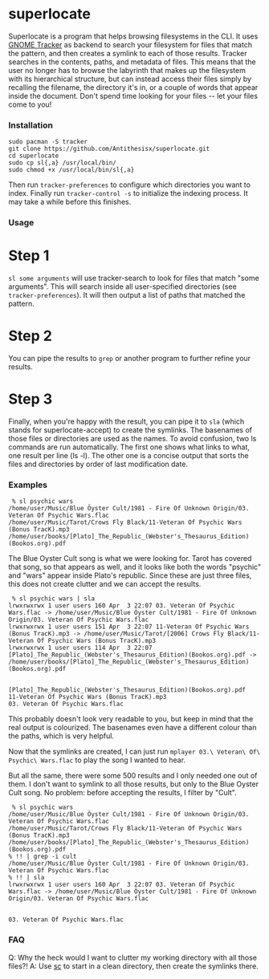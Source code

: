 superlocate
===========

Superlocate is a program that helps browsing filesystems in the CLI. It uses [GNOME Tracker](https://wiki.gnome.org/Projects/Tracker) as backend to search your filesystem for files that match the pattern, and then creates a symlink to each of those results. Tracker searches in the contents, paths, and metadata of files. This means that the user no longer has to browse the labyrinth that makes up the filesystem with its hierarchical structure, but can instead access their files simply by recalling the filename, the directory it's in, or a couple of words that appear inside the document. Don't spend time looking for your files -- let your files come to you!

### Installation
```
sudo pacman -S tracker
git clone https://github.com/Antithesisx/superlocate.git
cd superlocate
sudo cp sl{,a} /usr/local/bin/
sudo chmod +x /usr/local/bin/sl{,a}
```

Then run `tracker-preferences` to configure which directories you want to index. Finally run `tracker-control -s` to initialize the indexing process. It may take a while before this finishes.

### Usage
# Step 1
`sl some arguments` will use tracker-search to look for files that match "some arguments". This will search inside all user-specified directories (see `tracker-preferences`). It will then output a list of paths that matched the pattern.

# Step 2
You can pipe the results to `grep` or another program to further refine your results.

# Step 3
Finally, when you're happy with the result, you can pipe it to `sla` (which stands for superlocate-accept) to create the symlinks. The basenames of those files or directories are used as the names. To avoid confusion, two ls commands are run automatically. The first one shows what links to what, one result per line (ls -l). The other one is a concise output that sorts the files and directories by order of last modification date.

### Examples
```
 % sl psychic wars
/home/user/Music/Blue Öyster Cult/1981 - Fire Of Unknown Origin/03. Veteran Of Psychic Wars.flac
/home/user/Music/Tarot/Crows Fly Black/11-Veteran Of Psychic Wars (Bonus TracK).mp3
/home/user/books/[Plato]_The_Republic_(Webster's_Thesaurus_Edition)(Bookos.org).pdf
```

The Blue Oyster Cult song is what we were looking for. Tarot has covered that song, so that appears as well, and it looks like both the words "psychic" and "wars" appear inside Plato's republic. Since these are just three files, this does not create clutter and we can accept the results.

```
 % sl psychic wars | sla
lrwxrwxrwx 1 user users 160 Apr  3 22:07 03. Veteran Of Psychic Wars.flac -> /home/user/Music/Blue Öyster Cult/1981 - Fire Of Unknown Origin/03. Veteran Of Psychic Wars.flac
lrwxrwxrwx 1 user users 151 Apr  3 22:07 11-Veteran Of Psychic Wars (Bonus TracK).mp3 -> /home/user/Music/Tarot/[2006] Crows Fly Black/11-Veteran Of Psychic Wars (Bonus TracK).mp3
lrwxrwxrwx 1 user users 114 Apr  3 22:07 [Plato]_The_Republic_(Webster's_Thesaurus_Edition)(Bookos.org).pdf -> /home/user/books/[Plato]_The_Republic_(Webster's_Thesaurus_Edition)(Bookos.org).pdf


[Plato]_The_Republic_(Webster's_Thesaurus_Edition)(Bookos.org).pdf  11-Veteran Of Psychic Wars (Bonus TracK).mp3
03. Veteran Of Psychic Wars.flac
```
This probably doesn't look very readable to you, but keep in mind that the real output is colourized. The basenames even have a different colour than the paths, which is very helpful.

Now that the symlinks are created, I can just run `mplayer 03.\ Veteran\ Of\ Psychic\ Wars.flac` to play the song I wanted to hear.

But all the same, there were some 500 results and I only needed one out of them. I don't want to symlink to all those results, but only to the Blue Oyster Cult song. No problem: before accepting the results, I filter by "Cult".

```
 % sl psychic wars
/home/user/Music/Blue Öyster Cult/1981 - Fire Of Unknown Origin/03. Veteran Of Psychic Wars.flac
/home/user/Music/Tarot/Crows Fly Black/11-Veteran Of Psychic Wars (Bonus TracK).mp3
/home/user/books/[Plato]_The_Republic_(Webster's_Thesaurus_Edition)(Bookos.org).pdf
% !! | grep -i cult
/home/user/Music/Blue Öyster Cult/1981 - Fire Of Unknown Origin/03. Veteran Of Psychic Wars.flac
% !! | sla
lrwxrwxrwx 1 user users 160 Apr  3 22:07 03. Veteran Of Psychic Wars.flac -> /home/user/Music/Blue Öyster Cult/1981 - Fire Of Unknown Origin/03. Veteran Of Psychic Wars.flac


03. Veteran Of Psychic Wars.flac
```

### FAQ
Q: Why the heck would I want to clutter my working directory with all those files?!
A: Use [sc](https://github.com/Antithesisx/sc) to start in a clean directory, then create the symlinks there.


